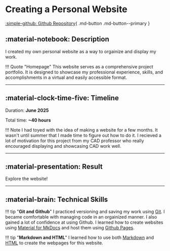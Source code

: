 # Creating a Personal Website

[:simple-github: Github Repository](https://github.com/austin006/austin006.github.io.git){ .md-button .md-button--primary }

## :material-notebook: Description

I created my own personal website as a way to orgainize and display my work. 

!!! Quote "Homepage"
    This website serves as a comprehensive project portfolio. It is designed to showcase my professional experience, skills, and accomplishments in a virtual and easily accessible format.


***

## :material-clock-time-five: Timeline

Duration: **June 2025**

Total time: **~40 hours**

!!! Note
    I had toyed with the idea of making a website for a few months. It wasn't until summer that I made time to figure out how to do it. I recieved a lot of motivation for this project from my CAD professor who really encouraged displaying and showcasing CAD work well.
***

## :material-presentation: Result

Explore the website!

***

## :material-brain: Technical Skills

!!! tip "**Git and Github**"
    I practiced versioning and saving my work using [Git](https://git-scm.com/book/en/v2/Getting-Started-What-is-Git%3F). I became  comfortable with managing code in an orgainized manner. I also gained a lot of confidence at using Github. I learned how to create websites using [Material for MkDocs](https://squidfunk.github.io/mkdocs-material/) and host them using [Github Pages](https://pages.github.com/).

!!! tip "**Markdown and HTML**"
    I learned how to use both [Markdown](https://www.markdownguide.org/getting-started/) and [HTML](https://en.wikipedia.org/wiki/HTML) to create the webpages for this website. 